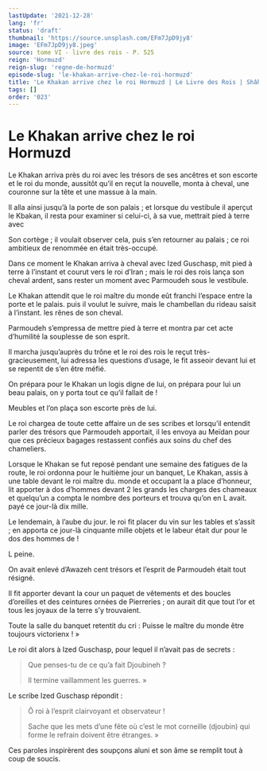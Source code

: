 ```yaml
---
lastUpdate: '2021-12-28'
lang: 'fr'
status: 'draft'
thumbnail: 'https://source.unsplash.com/EFm7JpD9jy8'
image: 'EFm7JpD9jy8.jpeg'
source: tome VI - livre des rois - P. 525
reign: 'Hormuzd'
reign-slug: 'regne-de-hormuzd'
episode-slug: 'le-khakan-arrive-chez-le-roi-hormuzd'
title: 'Le Khakan arrive chez le roi Hormuzd | Le Livre des Rois | Shâhnâmeh'
tags: []
order: '023'
---
```


<!-- LTeX: language=fr -->

# Le Khakan arrive chez le roi Hormuzd

Le Khakan arriva près du roi avec les trésors de ses ancêtres et son escorte et le roi du monde, aussitôt qu’il en reçut la nouvelle, monta à cheval, une couronne sur la tête et une massue à la main.

Il alla ainsi jusqu’à la porte de son palais ; et lorsque du vestibule il aperçut le Kbakan, il resta pour examiner si celui-ci, à sa vue, mettrait pied à terre avec

Son cortège ; il voulait observer cela, puis s’en retourner au palais ; ce roi ambitieux de renommée en était très-occupé.

Dans ce moment le Khakan arriva à cheval avec Ized Guschasp, mit pied à terre à l’instant et courut vers le roi d’Iran ; mais le roi des rois lança son cheval ardent, sans rester un moment avec Parmoudeh sous le vestibule.

Le Khakan attendit que le roi maître du monde eût franchi l’espace entre la porte et le palais. puis il voulut le suivre, mais le chambellan du rideau saisit à l’instant. les rênes de son cheval.

Parmoudeh s’empressa de mettre pied à terre et montra par cet acte d’humilité la souplesse de son esprit.

Il marcha jusqu’auprès du trône et le roi des rois le reçut très-gracieusement, lui adressa les questions d’usage, le fit asseoir devant lui et se repentit de s’en être méfié.

On prépara pour le Khakan un logis digne de lui, on prépara pour lui un beau palais, on y porta tout ce qu’il fallait de !

Meubles et l’on plaça son escorte près de lui.

Le roi chargea de toute cette affaire un de ses scribes et lorsqu’il entendit parler des trésors que Parmoudeh apportait, il les envoya au Meïdan pour que ces précieux bagages restassent confiés aux soins du chef des chameliers.

Lorsque le Khakan se fut reposé pendant une semaine des fatigues de la route, le roi ordonna pour le huitième jour un banquet, Le Khakan, assis à une table devant le roi maître du. monde et occupant la a place d’honneur, lit apporter à dos d’hommes devant
2 les grands les charges des chameaux et quelqu’un a compta le nombre des porteurs et trouva qu’on en L avait. payé ce jour-là dix mille.

Le lendemain, à l’aube du jour. le roi fit placer du vin sur les tables et s’assit ; en apporta ce jour-là cinquante mille objets et le labeur était dur pour le dos des hommes de !

L peine.

On avait enlevé d’Awazeh cent trésors et l’esprit de Parmoudeh était tout résigné.

Il fit apporter devant la cour un paquet de vêtements et des boucles d’oreilles et des ceintures ornées de Pierreries ; on aurait dit que tout l’or et tous les joyaux de la terre s’y trouvaient.

Toute la salle du banquet retentit du cri : Puisse le maître du monde être toujours victorienx ! »

Le roi dit alors à Ized Guschasp, pour lequel il n’avait pas de secrets :

> Que penses-tu de ce qu’a fait Djoubineh ?
>
> Il termine vaillamment les guerres. »

Le scribe Ized Guschasp répondit :

> Ô roi à l’esprit clairvoyant et observateur !
>
> Sache que les mets d’une fête où c’est le mot corneille (djoubin)
qui forme le refrain doivent être étranges. »

Ces paroles inspirèrent des soupçons aluni et son âme se remplit tout à coup de soucis.
